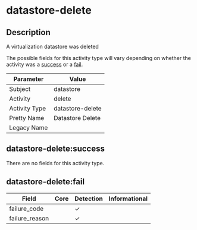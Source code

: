 datastore-delete
================

Description
-----------
A virtualization datastore was deleted

The possible fields for this activity type will vary depending on whether the activity was a [success](#datastore-deletesuccess) or a [fail](#datastore-deletefail).

| Parameter     | Value            |
| ------------- | ---------------- |
| Subject       | datastore        |
| Activity      | delete           |
| Activity Type | datastore-delete |
| Pretty Name   | Datastore Delete |
| Legacy Name   |                  |

datastore-delete:success
------------------------

There are no fields for this activity type.


datastore-delete:fail
---------------------

| Field          | Core | Detection | Informational |
| -------------- | ---- | --------- | ------------- |
| failure_code   |      | &#10003;  |               |
| failure_reason |      | &#10003;  |               |